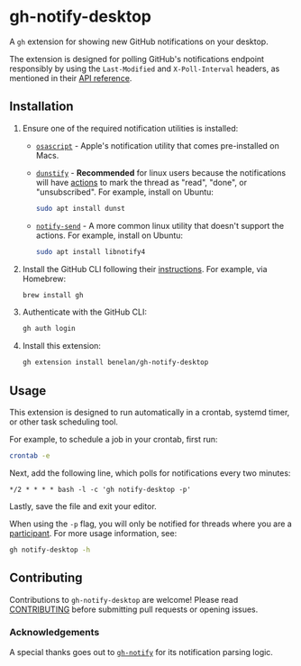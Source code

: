 # gh-notify-desktop

A `gh` extension for showing new GitHub notifications on your desktop.

The extension is designed for polling GitHub's notifications endpoint responsibly by using the `Last-Modified` and `X-Poll-Interval` headers, as mentioned in their [API reference].

## Installation

1. Ensure one of the required notification utilities is installed:

   - [`osascript`] - Apple's notification utility that comes pre-installed on Macs.
   - [`dunstify`] - **Recommended** for linux users because the notifications will have [actions] to mark the thread as "read", "done", or "unsubscribed". For example, install on Ubuntu:

     ```sh
     sudo apt install dunst
     ```

   - [`notify-send`] - A more common linux utility that doesn't support the actions. For example, install on Ubuntu:

     ```sh
     sudo apt install libnotify4
     ```

2. Install the GitHub CLI following their [instructions]. For example, via Homebrew:

   ```sh
   brew install gh
   ```

3. Authenticate with the GitHub CLI:

   ```sh
   gh auth login
   ```

4. Install this extension:

   ```sh
   gh extension install benelan/gh-notify-desktop
   ```

## Usage

This extension is designed to run automatically in a crontab, systemd timer, or other task scheduling tool.

For example, to schedule a job in your crontab, first run:

```sh
crontab -e
```

Next, add the following line, which polls for notifications every two minutes:

```cron
*/2 * * * * bash -l -c 'gh notify-desktop -p'
```

Lastly, save the file and exit your editor.

When using the `-p` flag, you will only be notified for threads where you are a [participant]. For more usage information, see:

```sh
gh notify-desktop -h
```

## Contributing

Contributions to `gh-notify-desktop` are welcome! Please read [CONTRIBUTING](./CONTRIBUTING.md) before submitting pull requests or opening issues.

### Acknowledgements

A special thanks goes out to [`gh-notify`] for its notification parsing logic.

[API reference]: https://docs.github.com/en/rest/activity/notifications?apiVersion=2022-11-28
[`osascript`]: x-man-page://osascript
[`dunstify`]: https://github.com/dunst-project/dunst
[actions]: https://dunst-project.org/documentation/#ACTIONS
[`notify-send`]: https://gitlab.gnome.org/GNOME/libnotify/
[instructions]: https://github.com/cli/cli#installation
[participant]: https://docs.github.com/en/account-and-profile/managing-subscriptions-and-notifications-on-github/setting-up-notifications/configuring-notifications#about-participating-and-watching-notifications
[`gh-notify`]: https://github.com/meiji163/gh-notify
